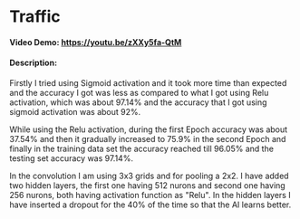 # Traffic

#### Video Demo: https://youtu.be/zXXy5fa-QtM
#### Description:

Firstly I tried using Sigmoid activation and it took more time than expected and the accuracy I got was less as compared to what I got using Relu activation, which was about 97.14% and the accuracy that I got using sigmoid activation was about 92%.

While using the Relu activation, during the first Epoch accuracy was about 37.54% and then it gradually increased to 75.9% in the second Epoch and finally in the training data set the accuracy reached till 96.05% and the testing set accuracy was 97.14%.

In the convolution I am using 3x3 grids and for pooling a 2x2. I have added two hidden layers, the first one having 512 nurons and second one having 256 nurons, both having activation function as "Relu". In the hidden layers I have inserted a dropout for the 40% of the time so that the AI learns better.